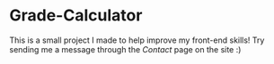 # Grade-Calculator

This is a small project I made to help improve my front-end skills!
Try sending me a message through the *Contact* page on the site :)
